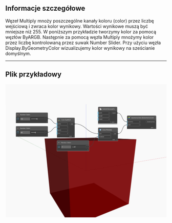 ## Informacje szczegółowe
Węzeł Multiply mnoży poszczególne kanały koloru (color) przez liczbę wejściową i zwraca kolor wynikowy. Wartości wynikowe muszą być mniejsze niż 255. W poniższym przykładzie tworzymy kolor za pomocą węzłów ByARGB. Następnie za pomocą węzła Multiply mnożymy kolor przez liczbę kontrolowaną przez suwak Number Slider. Przy użyciu węzła Display.ByGeometryColor wizualizujemy kolor wynikowy na sześcianie domyślnym.
___
## Plik przykładowy

![Multiply](./DSCore.Color.Multiply_img.jpg)


